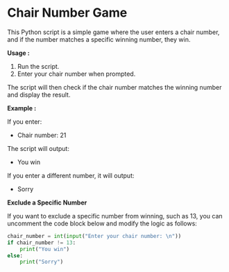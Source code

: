 # **Chair Number Game**

This Python script is a simple game where the user enters a chair number, and if the number matches a specific winning number, they win.

**Usage :**

1. Run the script.
2. Enter your chair number when prompted.

The script will then check if the chair number matches the winning number and display the result.

**Example :**

If you enter:
- Chair number: 21

The script will output:
- You win

If you enter a different number, it will output:
- Sorry

**Exclude a Specific Number**

If you want to exclude a specific number from winning, such as 13, you can uncomment the code block below and modify the logic as follows:

```python
chair_number = int(input("Enter your chair number: \n"))
if chair_number != 13:
    print("You win")
else:
    print("Sorry")
